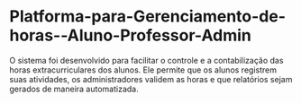 # Platforma-para-Gerenciamento-de-horas--Aluno-Professor-Admin
O sistema foi desenvolvido para facilitar o controle e a contabilização das horas extracurriculares dos alunos. Ele permite que os alunos registrem suas atividades, os administradores validem as horas e que relatórios sejam gerados de maneira automatizada.
